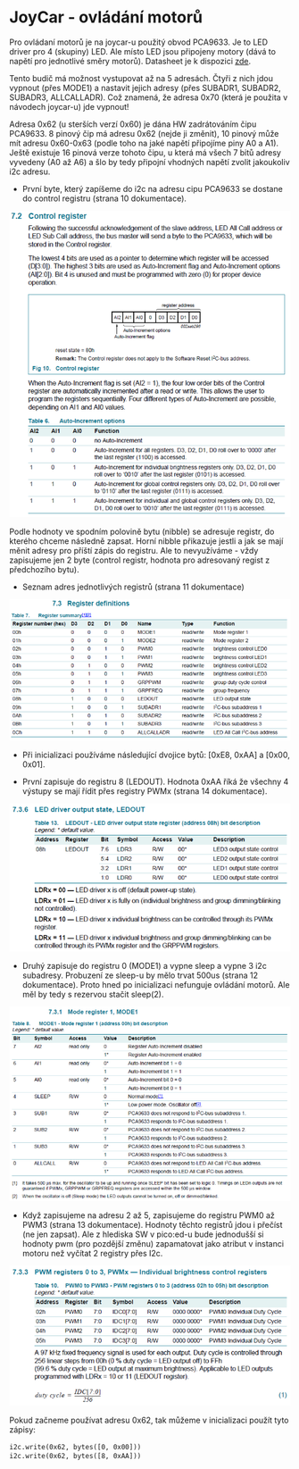 # JoyCar - ovládání motorů

Pro ovládaní motorů je na joycar-u použitý obvod PCA9633. Je to LED driver pro 4 (skupiny) LED. Ale místo LED jsou připojeny motory (dává to napětí pro jednotlivé směry motorů). 
Datasheet je k dispozici [zde](https://media.digikey.com/pdf/Data%20Sheets/NXP%20PDFs/PCA9633.pdf).

Tento budič má možnost vystupovat až na 5 adresách. Čtyři z nich jdou vypnout (přes MODE1) a nastavit jejich adresy (přes SUBADR1, SUBADR2, SUBADR3, ALLCALLADR).
Což znamená, že adresa 0x70 (která je použita v návodech joycar-u) jde vypnout!

Adresa 0x62 (u sterších verzí 0x60) je dána HW zadrátováním čipu PCA9633. 8 pinový čip má adresu 0x62 (nejde ji změnit), 10 pinový může mít adresu 0x60-0x63 (podle toho na jaké napětí připojíme piny A0 a A1). Ještě existuje 16 pinová verze tohoto čipu, u která má všech 7 bitů adresy vyvedeny (A0 až A6) a šlo by tedy připojní vhodných napětí zvolit jakoukoliv i2c adresu.

- První byte, který zapíšeme do i2c na adresu cipu PCA9633 se dostane do control registru (strana 10 dokumentace).

![ControlRegistr](img/PCA9633%20-%201%20Control%20register.png)

Podle hodnoty ve spodním polovině bytu (nibble) se adresuje registr, do kterého chceme následně zapsat. Horní nibble přikazuje jestli a jak se mají měnit adresy pro příští zápis do registru. Ale to nevyužíváme - vždy zapisujeme jen 2 byte (control registr, hodnota pro adresovaný regist z předchozího bytu).

- Seznam adres jednotlivých registrů (strana 11 dokumentace)

![RegisterList](img/PCA9633%20-%202%20Register%20definition.png)

- Při inicializaci používáme následující dvojice bytů: [0xE8, 0xAA] a [0x00, 0x01].

- První zapisuje do registru 8 (LEDOUT). Hodnota 0xAA říká že všechny 4  výstupy se mají řídit přes registry PWMx (strana 14 dokumentace).

![Register LEDOUT](img/PCA9633%20-%203%20Register%208%20-%20LEDOUT.png)

- Druhý zapisuje do registru 0 (MODE1) a vypne sleep a vypne 3 i2c subadresy. Probuzení ze sleep-u by mělo trvat 500us (strana 12 dokumentace). Proto hned po inicializaci nefunguje ovládání motorů. Ale měl by tedy s rezervou stačit sleep(2).

![Register MODE1](img/PCA9633%20-%204%20Register%201%20-%20MODE1.png)

- Když zapisujeme na adresu 2 až 5, zapisujeme do registru PWM0 až PWM3 (strana 13 dokumentace).
Hodnoty těchto registrů jdou i přečíst (ne jen zapsat). Ale z hlediska SW v pico:ed-u bude jednodušší si hodnoty pwm (pro pozdější změnu) zapamatovat jako atribut v instanci motoru než vyčítat 2 registry přes I2c.

![Register PWMx](img/PCA9633%20-%205%20Register%202-5%20-%20PWMx.png)


Pokud začneme používat adresu 0x62, tak můžeme v inicializaci použít tyto zápisy:
```
i2c.write(0x62, bytes([0, 0x00]))
i2c.write(0x62, bytes([8, 0xAA]))
```
